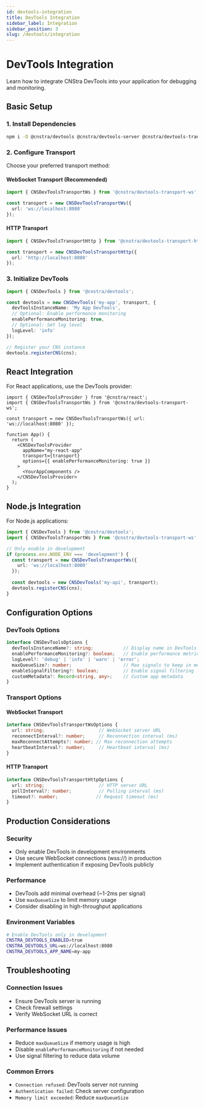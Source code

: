 ```yaml
---
id: devtools-integration
title: DevTools Integration
sidebar_label: Integration
sidebar_position: 3
slug: /devtools/integration
---
```


# DevTools Integration

Learn how to integrate CNStra DevTools into your application for debugging and monitoring.

## Basic Setup

### 1. Install Dependencies

```bash
npm i -D @cnstra/devtools @cnstra/devtools-server @cnstra/devtools-transport-ws
```

### 2. Configure Transport

Choose your preferred transport method:

#### WebSocket Transport (Recommended)
```ts
import { CNSDevToolsTransportWs } from '@cnstra/devtools-transport-ws';

const transport = new CNSDevToolsTransportWs({
  url: 'ws://localhost:8080'
});
```

#### HTTP Transport
```ts
import { CNSDevToolsTransportHttp } from '@cnstra/devtools-transport-http';

const transport = new CNSDevToolsTransportHttp({
  url: 'http://localhost:8080'
});
```

### 3. Initialize DevTools

```ts
import { CNSDevTools } from '@cnstra/devtools';

const devtools = new CNSDevTools('my-app', transport, {
  devToolsInstanceName: 'My App DevTools',
  // Optional: Enable performance monitoring
  enablePerformanceMonitoring: true,
  // Optional: Set log level
  logLevel: 'info'
});

// Register your CNS instance
devtools.registerCNS(cns);
```

## React Integration

For React applications, use the DevTools provider:

```tsx
import { CNSDevToolsProvider } from '@cnstra/react';
import { CNSDevToolsTransportWs } from '@cnstra/devtools-transport-ws';

const transport = new CNSDevToolsTransportWs({ url: 'ws://localhost:8080' });

function App() {
  return (
    <CNSDevToolsProvider 
      appName="my-react-app" 
      transport={transport}
      options={{ enablePerformanceMonitoring: true }}
    >
      <YourAppComponents />
    </CNSDevToolsProvider>
  );
}
```

## Node.js Integration

For Node.js applications:

```ts
import { CNSDevTools } from '@cnstra/devtools';
import { CNSDevToolsTransportWs } from '@cnstra/devtools-transport-ws';

// Only enable in development
if (process.env.NODE_ENV === 'development') {
  const transport = new CNSDevToolsTransportWs({ 
    url: 'ws://localhost:8080' 
  });
  
  const devtools = new CNSDevTools('my-api', transport);
  devtools.registerCNS(cns);
}
```

## Configuration Options

### DevTools Options

```ts
interface CNSDevToolsOptions {
  devToolsInstanceName?: string;           // Display name in DevTools
  enablePerformanceMonitoring?: boolean;   // Enable performance metrics
  logLevel?: 'debug' | 'info' | 'warn' | 'error';
  maxQueueSize?: number;                   // Max signals to keep in memory
  enableSignalFiltering?: boolean;         // Enable signal filtering
  customMetadata?: Record<string, any>;    // Custom app metadata
}
```

### Transport Options

#### WebSocket Transport
```ts
interface CNSDevToolsTransportWsOptions {
  url: string;                    // WebSocket server URL
  reconnectInterval?: number;     // Reconnection interval (ms)
  maxReconnectAttempts?: number; // Max reconnection attempts
  heartbeatInterval?: number;     // Heartbeat interval (ms)
}
```

#### HTTP Transport
```ts
interface CNSDevToolsTransportHttpOptions {
  url: string;                    // HTTP server URL
  pollInterval?: number;          // Polling interval (ms)
  timeout?: number;              // Request timeout (ms)
}
```

## Production Considerations

### Security
- Only enable DevTools in development environments
- Use secure WebSocket connections (wss://) in production
- Implement authentication if exposing DevTools publicly

### Performance
- DevTools add minimal overhead (~1-2ms per signal)
- Use `maxQueueSize` to limit memory usage
- Consider disabling in high-throughput applications

### Environment Variables
```bash
# Enable DevTools only in development
CNSTRA_DEVTOOLS_ENABLED=true
CNSTRA_DEVTOOLS_URL=ws://localhost:8080
CNSTRA_DEVTOOLS_APP_NAME=my-app
```

## Troubleshooting

### Connection Issues
- Ensure DevTools server is running
- Check firewall settings
- Verify WebSocket URL is correct

### Performance Issues
- Reduce `maxQueueSize` if memory usage is high
- Disable `enablePerformanceMonitoring` if not needed
- Use signal filtering to reduce data volume

### Common Errors
- `Connection refused`: DevTools server not running
- `Authentication failed`: Check server configuration
- `Memory limit exceeded`: Reduce `maxQueueSize`
